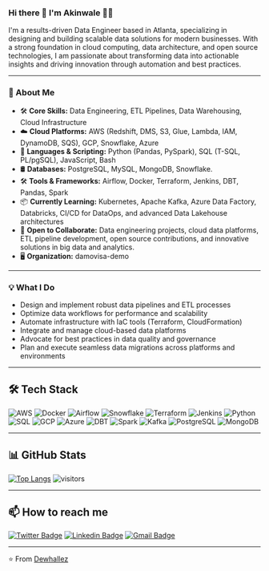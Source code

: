 ### Hi there 👋 I'm Akinwale 👨‍💻

I'm a results-driven Data Engineer based in Atlanta, specializing in designing and building scalable data solutions for modern businesses. With a strong foundation in cloud computing, data architecture, and open source technologies, I am passionate about transforming data into actionable insights and driving innovation through automation and best practices.

---

### 🚀 About Me

- 🛠️ **Core Skills:** Data Engineering, ETL Pipelines, Data Warehousing, Cloud Infrastructure
- ☁️ **Cloud Platforms:** AWS (Redshift, DMS, S3, Glue, Lambda, IAM, DynamoDB, SQS), GCP, Snowflake, Azure
- 🐍 **Languages & Scripting:** Python (Pandas, PySpark), SQL (T-SQL, PL/pgSQL), JavaScript, Bash
- 🛢️ **Databases:** PostgreSQL, MySQL, MongoDB, Snowflake.
- 🛠️ **Tools & Frameworks:** Airflow, Docker, Terraform, Jenkins, DBT, Pandas, Spark
- 📦 **Currently Learning:** Kubernetes, Apache Kafka, Azure Data Factory, Databricks, CI/CD for DataOps, and advanced Data Lakehouse architectures
- 🤝 **Open to Collaborate:** Data engineering projects, cloud data platforms, ETL pipeline development, open source contributions, and innovative solutions in big data and analytics.
- 🖥️ **Organization:** damovisa-demo

---

### 💡 What I Do

- Design and implement robust data pipelines and ETL processes
- Optimize data workflows for performance and scalability
- Automate infrastructure with IaC tools (Terraform, CloudFormation)
- Integrate and manage cloud-based data platforms
- Advocate for best practices in data quality and governance
- Plan and execute seamless data migrations across platforms and environments

---

## 🛠️ Tech Stack

![AWS](https://img.shields.io/badge/AWS-232F3E?style=for-the-badge&logo=amazon-aws&logoColor=white)
![Docker](https://img.shields.io/badge/Docker-2496ED?style=for-the-badge&logo=docker&logoColor=white)
![Airflow](https://img.shields.io/badge/Apache%20Airflow-017CEE?style=for-the-badge&logo=apache-airflow&logoColor=white)
![Snowflake](https://img.shields.io/badge/Snowflake-29B5E8?style=for-the-badge&logo=snowflake&logoColor=white)
![Terraform](https://img.shields.io/badge/Terraform-7B42BC?style=for-the-badge&logo=terraform&logoColor=white)
![Jenkins](https://img.shields.io/badge/Jenkins-D24939?style=for-the-badge&logo=jenkins&logoColor=white)
![Python](https://img.shields.io/badge/Python-3776AB?style=for-the-badge&logo=python&logoColor=white)
![SQL](https://img.shields.io/badge/SQL-4479A1?style=for-the-badge&logo=postgresql&logoColor=white)
![GCP](https://img.shields.io/badge/GCP-4285F4?style=for-the-badge&logo=google-cloud&logoColor=white)
![Azure](https://img.shields.io/badge/Azure-0078D4?style=for-the-badge&logo=microsoft-azure&logoColor=white)
![DBT](https://img.shields.io/badge/dbt-FF694B?style=for-the-badge&logo=dbt&logoColor=white)
![Spark](https://img.shields.io/badge/Apache%20Spark-E25A1C?style=for-the-badge&logo=apachespark&logoColor=white)
![Kafka](https://img.shields.io/badge/Apache%20Kafka-231F20?style=for-the-badge&logo=apachekafka&logoColor=white)
![PostgreSQL](https://img.shields.io/badge/PostgreSQL-4169E1?style=for-the-badge&logo=postgresql&logoColor=white)
![MongoDB](https://img.shields.io/badge/MongoDB-47A248?style=for-the-badge&logo=mongodb&logoColor=white)

---

## 📊 GitHub Stats

[![Top Langs](https://github-readme-stats.vercel.app/api/top-langs/?username=dewhallez&layout=compact&theme=radical)](https://github.com/dewhallez)
![visitors](https://count.getloli.com/get/@dewhallez?theme=gelbooru)

---

## 📫 How to reach me

[![Twitter Badge](https://img.shields.io/badge/-dewhallez-1DA1F2?style=for-the-badge&logo=twitter&logoColor=white&link=https://twitter.com/dewhallez)](https://twitter.com/dewhallez)
[![Linkedin Badge](https://img.shields.io/badge/Akinwale-0077B5?style=for-the-badge&logo=linkedin&logoColor=white&link=https://www.linkedin.com/in/akinwale-akinseye-53679993//)](https://www.linkedin.com/in/akinwale-akinseye-53679993/)
[![Gmail Badge](https://img.shields.io/badge/-dewhalles-D14836?style=for-the-badge&logo=gmail&logoColor=white&link=mailto:dewhalles@gmail.com)](mailto:dewhalles@gmail.com)

---

⭐️ From [Dewhallez](https://github.com/dewhallez)
